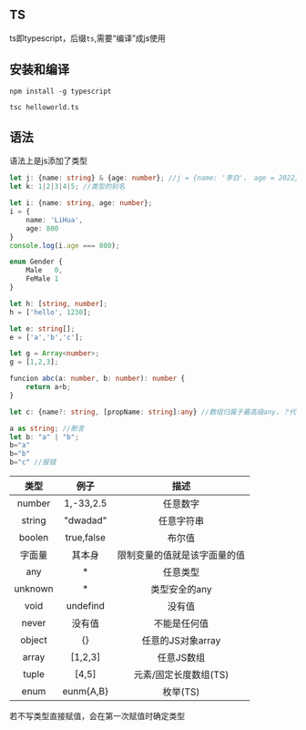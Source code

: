 ## TS

ts即typescript，后缀`ts`,需要“编译”成js使用

## 安装和编译

```shell
npm install -g typescript
```

```shell
tsc helloworld.ts
```

## 语法

语法上是js添加了类型

```typescript
let j: {name: string} & {age: number}; //j = {name: '李白'， age = 2022}
let k: 1|2|3|4|5; //类型的别名
```

```typescript
let i: {name: string, age: number};
i = {
    name: 'LiHua',
    age: 800
}
console.log(i.age === 800);
```

```typescript
enum Gender {
    Male   0,
    FeMale 1
}
```

```typescript
let h: [string, number];
h = ['hello', 1230];
```

```typescript
let e: string[];
e = ['a','b','c'];

let g = Array<number>;
g = [1,2,3];
```

```typescript
funcion abc(a: number, b: number): number {
    return a+b;
}
```

```typescript
let c: {name?: string, [propName: string]:any} //数组归属于最高级any，？代表可有可无
```

```typescript
a as string; //断言
let b: "a" | "b";
b="a"
b="b"
b="c" //报错
```

|  类型   |    例子    |             描述             |
| :-----: | :--------: | :--------------------------: |
| number  | 1,-33,2.5  |           任意数字           |
| string  |  "dwadad"  |          任意字符串          |
| boolen  | true,false |            布尔值            |
| 字面量  |   其本身   | 限制变量的值就是该字面量的值 |
|   any   |     *      |           任意类型           |
| unknown |     *      |        类型安全的any         |
|  void   |  undefind  |            没有值            |
|  never  |   没有值   |         不能是任何值         |
| object  |     {}     |      任意的JS对象array       |
|  array  |  [1,2,3]   |          任意JS数组          |
|  tuple  |   [4,5]    |    元素/固定长度数组(TS)     |
|  enum   | eunm{A,B}  |           枚举(TS)           |

若不写类型直接赋值，会在第一次赋值时确定类型